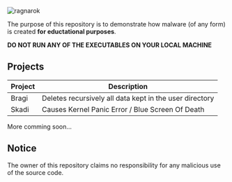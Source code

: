 ![ragnarok](https://user-images.githubusercontent.com/22967495/32517640-b86a4a76-c40f-11e7-9e31-341d3f9d4e74.png)

The purpose of this repository is to demonstrate how malware (of any form) is created **for eductational purposes**.

**DO NOT RUN ANY OF THE EXECUTABLES ON YOUR LOCAL MACHINE**

## Projects

| Project | Description |
| --- | --- |
| Bragi | Deletes recursively all data kept in the user directory |
| Skadi | Causes Kernel Panic Error / Blue Screen Of Death |

More comming soon...

## Notice
The owner of this repository claims no responsibility for any malicious use of the source code.
